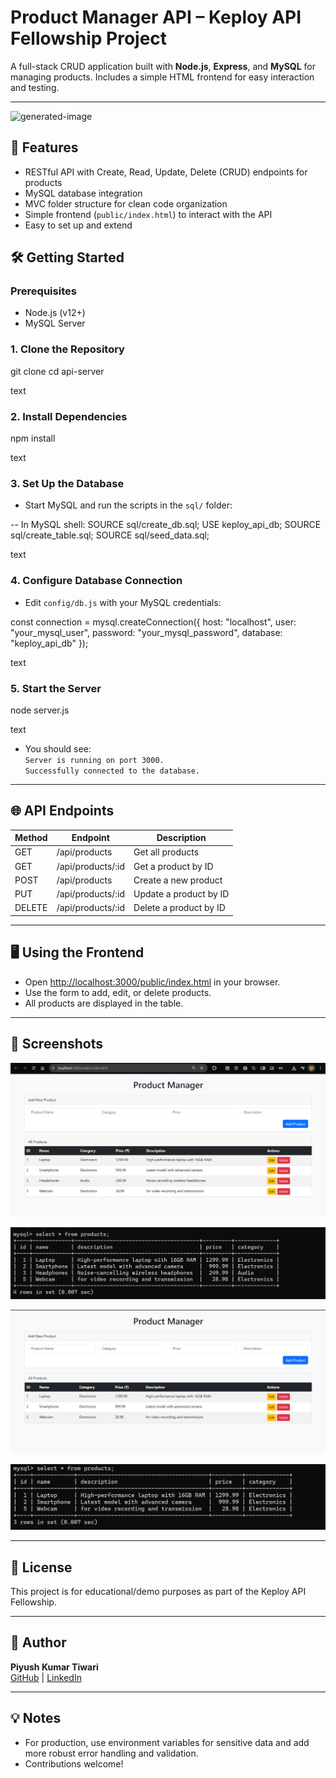 # Product Manager API – Keploy API Fellowship Project

A full-stack CRUD application built with **Node.js**, **Express**, and **MySQL** for managing products. Includes a simple HTML frontend for easy interaction and testing.

---

![generated-image](https://github.com/user-attachments/assets/fb214722-a2d7-4a2a-bcae-1154bcff72ed)


## 🚀 Features

- RESTful API with Create, Read, Update, Delete (CRUD) endpoints for products
- MySQL database integration
- MVC folder structure for clean code organization
- Simple frontend (`public/index.html`) to interact with the API
- Easy to set up and extend



## 🛠️ Getting Started

### Prerequisites

- Node.js (v12+)
- MySQL Server

### 1. Clone the Repository

git clone <your-repo-url>
cd api-server

text

### 2. Install Dependencies

npm install

text

### 3. Set Up the Database

- Start MySQL and run the scripts in the `sql/` folder:

-- In MySQL shell:
SOURCE sql/create_db.sql;
USE keploy_api_db;
SOURCE sql/create_table.sql;
SOURCE sql/seed_data.sql;

text

### 4. Configure Database Connection

- Edit `config/db.js` with your MySQL credentials:

const connection = mysql.createConnection({
host: "localhost",
user: "your_mysql_user",
password: "your_mysql_password",
database: "keploy_api_db"
});

text

### 5. Start the Server

node server.js

text

- You should see:  
  `Server is running on port 3000.`  
  `Successfully connected to the database.`

---

## 🌐 API Endpoints

| Method | Endpoint                   | Description                |
|--------|----------------------------|----------------------------|
| GET    | /api/products              | Get all products           |
| GET    | /api/products/:id          | Get a product by ID        |
| POST   | /api/products              | Create a new product       |
| PUT    | /api/products/:id          | Update a product by ID     |
| DELETE | /api/products/:id          | Delete a product by ID     |

---

## 🖥️ Using the Frontend

- Open [http://localhost:3000/public/index.html](http://localhost:3000/public/index.html) in your browser.
- Use the form to add, edit, or delete products.
- All products are displayed in the table.

---

## 📸 Screenshots

![alt text](image.png)

![alt text](image-1.png)

![alt text](image-2.png)

![alt text](image-3.png)


---

## 📄 License

This project is for educational/demo purposes as part of the Keploy API Fellowship.

---

## 🙌 Author

**Piyush Kumar Tiwari**  
[GitHub](https://github.com/stealthinator45) | [LinkedIn](https://www.linkedin.com/in/piyush-kumar-tiwari-a6a800256/)

---

## 💡 Notes

- For production, use environment variables for sensitive data and add more robust error handling and validation.
- Contributions welcome!
